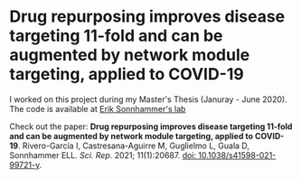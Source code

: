 # Drug repurposing improves disease targeting 11-fold and can be augmented by network module targeting, applied to COVID-19
I worked on this project during my Master's Thesis (Januray - June 2020). The code is available at [Erik Sonnhammer's lab](https://bitbucket.org/sonnhammergroup/)

Check out the paper: **Drug repurposing improves disease targeting 11-fold and can be augmented by network module targeting, applied to COVID-19**. Rivero-García I, Castresana-Aguirre M, Guglielmo L, Guala D, Sonnhammer ELL. _Sci. Rep._ 2021; 11(1):20687. [doi: 10.1038/s41598-021-99721-y](https://www.nature.com/articles/s41598-021-99721-y).

